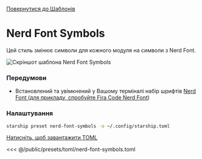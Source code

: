 [Повернутися до Шаблонів](./#nerd-font-symbols)

# Nerd Font Symbols

Цей стиль змінює символи для кожного модуля на символи з Nerd Font.

![Скріншот шаблона Nerd Font Symbols](/presets/img/nerd-font-symbols.png)

### Передумови

- Встановлений та увімкнений у Вашому терміналі набір шрифтів [Nerd Font (для прикладу, спробуйте Fira Code Nerd Font](https://www.nerdfonts.com/))

### Налаштування

```sh
starship preset nerd-font-symbols -o ~/.config/starship.toml
```

[Натисніть, щоб завантажити TOML](/presets/toml/nerd-font-symbols.toml)

<<< @/public/presets/toml/nerd-font-symbols.toml
